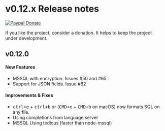 # v0.12.x Release notes

[![Paypal Donate](https://img.shields.io/badge/paypal-donate-yellow.svg)](https://www.paypal.com/cgi-bin/webscr?cmd=_s-xclick&hosted_button_id=RSMB6DGK238V8)

If you like the project, consider a donation. It helps to keep the project under development.

## v0.12.0

#### New Features

- MSSQL with encryption. Issues #50 and #65
- Support for JSON fields. Issue #62

#### Improvements & Fixes

- <kbd>ctrl+e</kbd> + <kbd>ctrl+b</kbd> or (<kbd>CMD+e</kbd> + <kbd>CMD+b</kbd> on macOS) now formats SQL on any file.
- Using completions from language server
- MSSQL Using tedious (faster than node-mssql)
